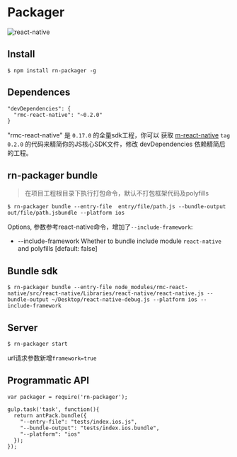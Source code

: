 # Packager

![react-native](https://img.shields.io/badge/react--native-%3D_0.17.0-green.svg)

## Install

```
$ npm install rn-packager -g
```

## Dependences

```
"devDependencies": {
  "rmc-react-native": "~0.2.0"
}
```
"rmc-react-native" 是 `0.17.0` 的全量sdk工程，你可以 获取 [m-react-native](https://github.com/react-component/m-react-native) `tag 0.2.0` 的代码来精简你的JS核心SDK文件，修改 devDependencies 依赖精简后的工程。

## rn-packager bundle
> 在项目工程根目录下执行打包命令，默认不打包框架代码及polyfills

```
$ rn-packager bundle --entry-file  entry/file/path.js --bundle-output out/file/path.jsbundle --platform ios
```

Options, 参数参考react-native命令，增加了`--include-framework`:

*  --include-framework  Whether to bundle include module `react-native` and polyfills                          [default: false]
    

## Bundle sdk

```
$ rn-packager bundle --entry-file node_modules/rmc-react-native/src/react-native/Libraries/react-native/react-native.js --bundle-output ~/Desktop/react-native-debug.js --platform ios --include-framework
```

## Server

```
$ rn-packager start
```
url请求参数新增`framework=true` 

## Programmatic API
```
var packager = require('rn-packager');

gulp.task('task', function(){
  return antPack.bundle({
    "--entry-file": "tests/index.ios.js",
    "--bundle-output": "tests/index.ios.bundle",
    "--platform": "ios"
  });
});
```
